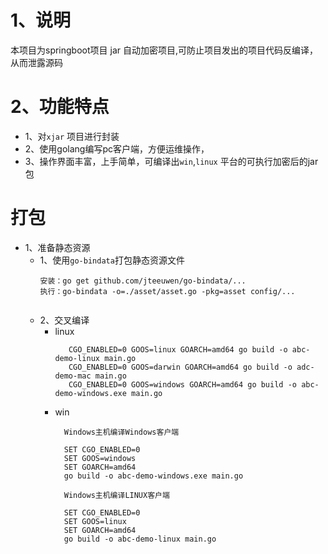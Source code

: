 # 1、说明

本项目为springboot项目 jar 自动加密项目,可防止项目发出的项目代码反编译，从而泄露源码

# 2、功能特点

- 1、对`xjar` 项目进行封装
- 2、使用golang编写pc客户端，方便运维操作，
- 3、操作界面丰富，上手简单，可编译出`win`,`linux` 平台的可执行加密后的jar包

# 打包

- 1、准备静态资源
    - 1、使用`go-bindata`打包静态资源文件
      ```aidl
      安装：go get github.com/jteeuwen/go-bindata/...
      执行：go-bindata -o=./asset/asset.go -pkg=asset config/...
 
      ```
    - 2、交叉编译
        - linux
          ```
             CGO_ENABLED=0 GOOS=linux GOARCH=amd64 go build -o abc-demo-linux main.go
             CGO_ENABLED=0 GOOS=darwin GOARCH=amd64 go build -o adc-demo-mac main.go
             CGO_ENABLED=0 GOOS=windows GOARCH=amd64 go build -o abc-demo-windows.exe main.go
          ```
        - win
           ```
             Windows主机编译Windows客户端

             SET CGO_ENABLED=0
             SET GOOS=windows
             SET GOARCH=amd64
             go build -o abc-demo-windows.exe main.go
                                             
             Windows主机编译LINUX客户端
                                             
             SET CGO_ENABLED=0
             SET GOOS=linux
             SET GOARCH=amd64
             go build -o abc-demo-linux main.go

           ```
